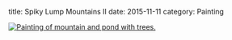 title: Spiky Lump Mountains II
date: 2015-11-11
category: Painting

<a href="/images/paintings/November_11_2015-Spiky_Lump_Mountains_II.jpg"><img src="/images/paintings/small-November_11_2015-Spiky_Lump_Mountains_II.jpg" alt="Painting of mountain and pond with trees." class="center" /></a>

